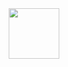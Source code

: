 <div id="header" align="center">
  <img src="https://giphy.com/embed/TF11LDmoh12PQpBenN/giphy.gif" width="100"/>
</div>
